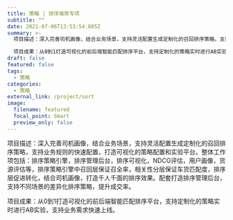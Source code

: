 ```yaml
---
title: 策略 | 排序推荐专项
subtitle: ""
date: 2021-07-06T13:53:54.605Z
summary: >-
  项目描述：深入完善司机画像，结合业务场景，支持灵活配置生成定制化的召回排序策略，支持业务规则的快速配置，打造可视化的策略配置和实验平台。整体工作项包括：排序策略引擎，排序管理后台，排序可视化，NDCG评估，用户画像，货源评估等，排序策略引擎中召回层保证召全率，相关性分层保证车货匹配度，排序层促进转化，结合司机画像，打造千人千面的排序效果。配套打造排序管理后台，支持不同场景的差异化排序策略，提升成交率。

  项目成果：从0到1打造可视化的前后端智能匹配排序平台，支持定制化的策略实时进行AB实验，支持业务需求快速上线。
draft: false
featured: false
tags:
  - 策略
categories:
  - 策略
external_link: /project/sort
image:
  filename: featured
  focal_point: Smart
  preview_only: false
---
```

  项目描述：深入完善司机画像，结合业务场景，支持灵活配置生成定制化的召回排序策略，支持业务规则的快速配置，打造可视化的策略配置和实验平台。整体工作项包括：排序策略引擎，排序管理后台，排序可视化，NDCG评估，用户画像，货源评估等，排序策略引擎中召回层保证召全率，相关性分层保证车货匹配度，排序层促进转化，结合司机画像，打造千人千面的排序效果。配套打造排序管理后台，支持不同场景的差异化排序策略，提升成交率。



  项目成果：从0到1打造可视化的前后端智能匹配排序平台，支持定制化的策略实时进行AB实验，支持业务需求快速上线。